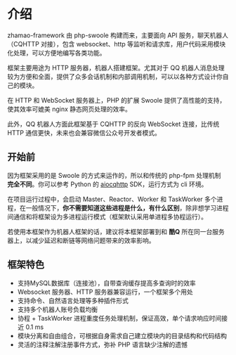 # 介绍
zhamao-framework 由 php-swoole 构建而来，主要面向 API 服务，聊天机器人（CQHTTP 对接），包含 websocket、http 等监听和请求库，用户代码采用模块化处理，可以方便地编写各类功能。

框架主要用途为 HTTP 服务器，机器人搭建框架。尤其对于 QQ 机器人消息处理较为方便和全面，提供了众多会话机制和内部调用机制，可以以各种方式设计你自己的模块。

在 HTTP 和 WebSocket 服务器上，PHP 的扩展 Swoole 提供了高性能的支持，使其效率可媲美 nginx 静态网页处理的效率。

此外，QQ 机器人方面此框架基于 CQHTTP 的反向 WebSocket 连接，比传统 HTTP 通信更快，未来也会兼容微信公众号开发者模式。

## 开始前
因为框架采用的是 Swoole 的方式来运作的，所以和传统的 php-fpm 处理机制 **完全不同**。你可以参考 Python 的 [aiocqhttp](https://github.com/richardchien/python-aiocqhttp) SDK，运行方式为 cli 环境。

在项目运行过程中，会启动 Master、Reactor、Worker 和 TaskWorker 多个进程，在一般情况下，**你不需要知道这些进程是什么，有什么区别**，除非想学习进程间通信和将框架设为多进程运行模式（框架默认采用单进程多协程运行）。

若使用本框架作为机器人框架的话，建议将本框架部署到和 **酷Q** 所在同一台服务器上，以减少延迟和断链等网络问题带来的效率影响。

## 框架特色
- 支持MySQL数据库（连接池），自带查询缓存提高多查询时的效率
- Websocket 服务器、HTTP 服务器兼容运行，一个框架多个用处
- 支持命令、自然语言处理等多种插件形式
- 支持多个机器人账号负载均衡
- 协程 + TaskWorker 进程重度任务处理机制，保证高效，单个请求响应时间接近 0.1 ms
- 模块分离和自由组合，可根据自身需求自己建立模块内的目录结构和代码结构
- 灵活的注释注解注册事件方式，弥补 PHP 语言缺少注解的遗憾